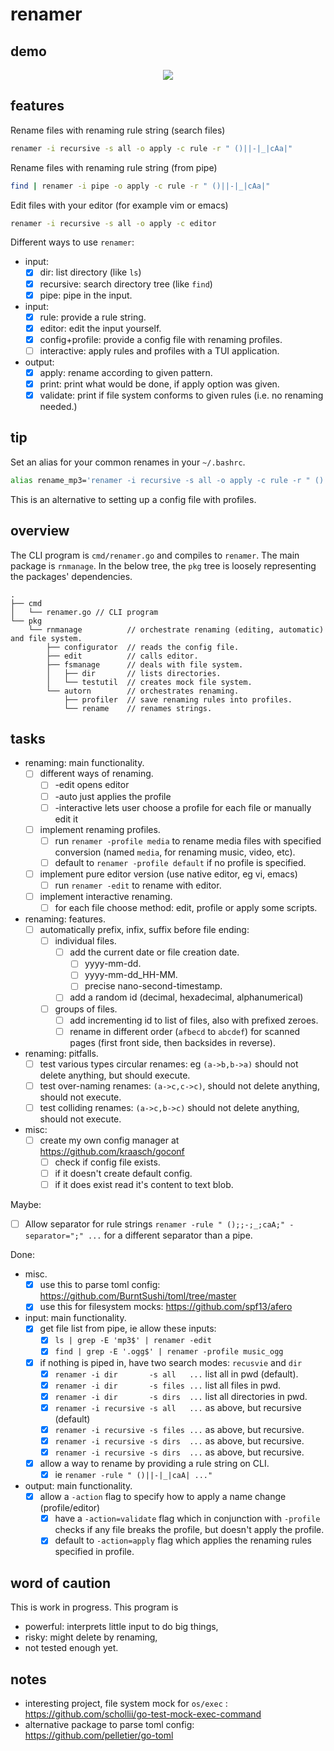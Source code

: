 
# renamer

## demo

<p align="center">
  <img src="./resources/demo.gif" />
</p>

## features

Rename files with renaming rule string (search files)

```bash
renamer -i recursive -s all -o apply -c rule -r " ()||-|_|cAa|"
```

Rename files with renaming rule string (from pipe)

```bash
find | renamer -i pipe -o apply -c rule -r " ()||-|_|cAa|"
```

Edit files with your editor (for example vim or emacs)

```bash
renamer -i recursive -s all -o apply -c editor
```

Different ways to use `renamer`:

  - input:
    - [X] dir: list directory (like `ls`)
    - [X] recursive: search directory tree (like `find`)
    - [X] pipe: pipe in the input.
  - input:
    - [X] rule: provide a rule string.
    - [X] editor: edit the input yourself.
    - [X] config+profile: provide a config file with renaming profiles.
    - [ ] interactive: apply rules and profiles with a TUI application.
  - output:
    - [X] apply: rename according to given pattern.
    - [X] print: print what would be done, if apply option was given.
    - [X] validate: print if file system conforms to given rules (i.e. no renaming needed.)

## tip

Set an alias for your common renames in your `~/.bashrc`.

```bash
alias rename_mp3='renamer -i recursive -s all -o apply -c rule -r " ()||-|_|cAa|"'
```

This is an alternative to setting up a config file with profiles.

## overview

The CLI program is `cmd/renamer.go` and compiles to `renamer`.
The main package is `rnmanage`.
In the below tree, the `pkg` tree is loosely representing the packages' dependencies.

```text
.
├── cmd
│   └── renamer.go // CLI program
└── pkg
    └── rnmanage          // orchestrate renaming (editing, automatic) and file system. 
        ├── configurator  // reads the config file.
        ├── edit          // calls editor.
        ├── fsmanage      // deals with file system.
        │   ├── dir       // lists directories.
        │   └── testutil  // creates mock file system.
        └── autorn        // orchestrates renaming.
            ├── profiler  // save renaming rules into profiles.
            └── rename    // renames strings.
```

## tasks

  - renaming: main functionality.
    - [ ] different ways of renaming.
      - [ ] -edit opens editor
      - [ ] -auto just applies the profile
      - [ ] -interactive lets user choose a profile for each file or manually edit it
    - [ ] implement renaming profiles.
      - [ ] run `renamer -profile media` to rename media files with specified
            conversion (named `media`, for renaming music, video, etc).
      - [ ] default to `renamer -profile default` if no profile is specified.
    - [ ] implement pure editor version (use native editor, eg vi, emacs)
      - [ ] run `renamer -edit` to rename with editor.
    - [ ] implement interactive renaming.
      - [ ] for each file choose method: edit, profile or apply some scripts.

  - renaming: features.
    - [ ] automatically prefix, infix, suffix before file ending:
      - [ ] individual files.
        - [ ] add the current date or file creation date.
          - [ ] yyyy-mm-dd.
          - [ ] yyyy-mm-dd_HH-MM.
          - [ ] precise nano-second-timestamp.
        - [ ] add a random id (decimal, hexadecimal, alphanumerical)
      - [ ] groups of files.
        - [ ] add incrementing id to list of files, also with prefixed zeroes.
        - [ ] rename in different order (`afbecd` to `abcdef`) for scanned
              pages (first front side, then backsides in reverse).

  - renaming: pitfalls.
    - [ ] test various types circular renames: eg `(a->b,b->a)`
          should not delete anything, but should execute.
    - [ ] test over-naming renames: `(a->c,c->c)`,
          should not delete anything, should not execute.
    - [ ] test colliding renames: `(a->c,b->c)`
          should not delete anything, should not execute.

  - misc:
    - [ ] create my own config manager at https://github.com/kraasch/goconf
      - [ ] check if config file exists.
      - [ ] if it doesn't create default config.
      - [ ] if it does exist read it's content to text blob.

Maybe:

  - [ ] Allow separator for rule strings `renamer -rule " ();;-;_;caA;" -separator=";" ...` for a different separator than a pipe.

Done:

  - misc.
    - [X] use this to parse toml config: https://github.com/BurntSushi/toml/tree/master
    - [X] use this for filesystem mocks: https://github.com/spf13/afero
  - input: main functionality.
    - [X] get file list from pipe, ie allow these inputs:
      - [X] `ls | grep -E 'mp3$' | renamer -edit`
      - [X] `find | grep -E '.ogg$' | renamer -profile music_ogg`
    - [X] if nothing is piped in, have two search modes: `recusvie` and `dir`
      - [X] `renamer -i dir       -s all   ...` list all in pwd (default).
      - [X] `renamer -i dir       -s files ...` list all files in pwd.
      - [X] `renamer -i dir       -s dirs  ...` list all directories in pwd.
      - [X] `renamer -i recursive -s all   ...` as above, but recursive (default)
      - [X] `renamer -i recursive -s files ...` as above, but recursive.
      - [X] `renamer -i recursive -s dirs  ...` as above, but recursive.
      - [X] `renamer -i recursive -s dirs  ...` as above, but recursive.
    - [X] allow a way to rename by providing a rule string on CLI.
      - [X] ie `renamer -rule " ()||-|_|caA| ..."`
  - output: main functionality.
    - [X] allow a `-action` flag to specify how to apply a name change (profile/editor)
      - [X] have a `-action=validate` flag which in conjunction with `-profile` checks if any file breaks the profile, but doesn't apply the profile.
      - [X] default to `-action=apply` flag which applies the renaming rules specified in profile.

## word of caution

This is work in progress.
This program is

  - powerful: interprets little input to do big things,
  - risky: might delete by renaming,
  - not tested enough yet.

## notes

  - interesting project, file system mock for `os/exec` : https://github.com/schollii/go-test-mock-exec-command
  - alternative package to parse toml config: https://github.com/pelletier/go-toml

